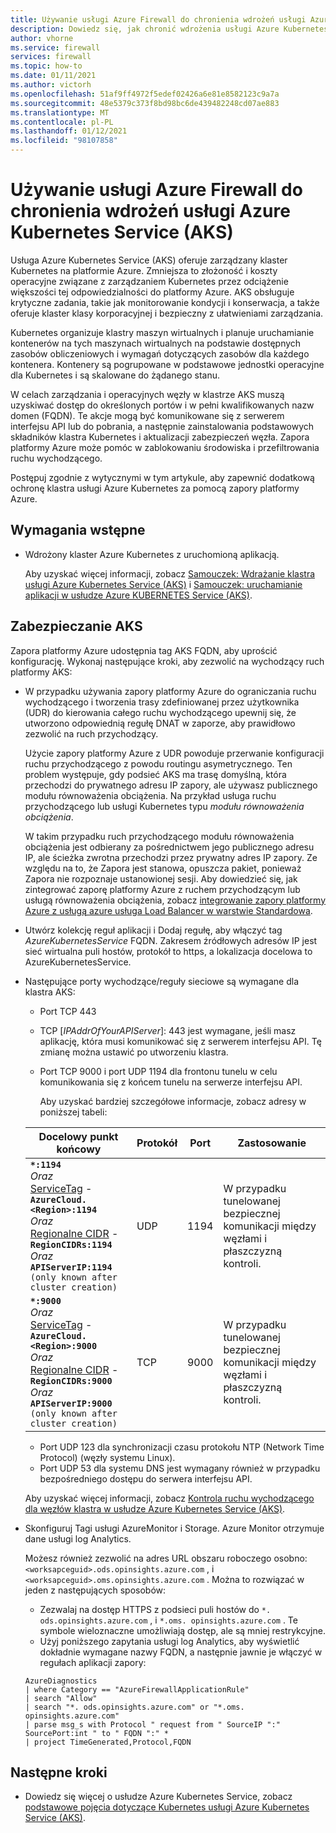 ```yaml
---
title: Używanie usługi Azure Firewall do chronienia wdrożeń usługi Azure Kubernetes Service (AKS)
description: Dowiedz się, jak chronić wdrożenia usługi Azure Kubernetes Service (AKS) przy użyciu zapory platformy Azure
author: vhorne
ms.service: firewall
services: firewall
ms.topic: how-to
ms.date: 01/11/2021
ms.author: victorh
ms.openlocfilehash: 51af9ff4972f5edef02426a6e81e8582123c9a7a
ms.sourcegitcommit: 48e5379c373f8bd98bc6de439482248cd07ae883
ms.translationtype: MT
ms.contentlocale: pl-PL
ms.lasthandoff: 01/12/2021
ms.locfileid: "98107858"
---
```

# <a name="use-azure-firewall-to-protect-azure-kubernetes-service-aks-deployments"></a>Używanie usługi Azure Firewall do chronienia wdrożeń usługi Azure Kubernetes Service (AKS)

Usługa Azure Kubernetes Service (AKS) oferuje zarządzany klaster Kubernetes na platformie Azure. Zmniejsza to złożoność i koszty operacyjne związane z zarządzaniem Kubernetes przez odciążenie większości tej odpowiedzialności do platformy Azure. AKS obsługuje krytyczne zadania, takie jak monitorowanie kondycji i konserwacja, a także oferuje klaster klasy korporacyjnej i bezpieczny z ułatwieniami zarządzania.

Kubernetes organizuje klastry maszyn wirtualnych i planuje uruchamianie kontenerów na tych maszynach wirtualnych na podstawie dostępnych zasobów obliczeniowych i wymagań dotyczących zasobów dla każdego kontenera. Kontenery są pogrupowane w podstawowe jednostki operacyjne dla Kubernetes i są skalowane do żądanego stanu.

W celach zarządzania i operacyjnych węzły w klastrze AKS muszą uzyskiwać dostęp do określonych portów i w pełni kwalifikowanych nazw domen (FQDN). Te akcje mogą być komunikowane się z serwerem interfejsu API lub do pobrania, a następnie zainstalowania podstawowych składników klastra Kubernetes i aktualizacji zabezpieczeń węzła. Zapora platformy Azure może pomóc w zablokowaniu środowiska i przefiltrowania ruchu wychodzącego.

Postępuj zgodnie z wytycznymi w tym artykule, aby zapewnić dodatkową ochronę klastra usługi Azure Kubernetes za pomocą zapory platformy Azure.

## <a name="prerequisites"></a>Wymagania wstępne

- Wdrożony klaster Azure Kubernetes z uruchomioną aplikacją.

   Aby uzyskać więcej informacji, zobacz [Samouczek: Wdrażanie klastra usługi Azure Kubernetes Service (AKS)](../aks/tutorial-kubernetes-deploy-cluster.md) i [Samouczek: uruchamianie aplikacji w usłudze Azure KUBERNETES Service (AKS)](../aks/tutorial-kubernetes-deploy-application.md).


## <a name="securing-aks"></a>Zabezpieczanie AKS

Zapora platformy Azure udostępnia tag AKS FQDN, aby uprościć konfigurację. Wykonaj następujące kroki, aby zezwolić na wychodzący ruch platformy AKS:

- W przypadku używania zapory platformy Azure do ograniczania ruchu wychodzącego i tworzenia trasy zdefiniowanej przez użytkownika (UDR) do kierowania całego ruchu wychodzącego upewnij się, że utworzono odpowiednią regułę DNAT w zaporze, aby prawidłowo zezwolić na ruch przychodzący. 

   Użycie zapory platformy Azure z UDR powoduje przerwanie konfiguracji ruchu przychodzącego z powodu routingu asymetrycznego. Ten problem występuje, gdy podsieć AKS ma trasę domyślną, która przechodzi do prywatnego adresu IP zapory, ale używasz publicznego modułu równoważenia obciążenia. Na przykład usługa ruchu przychodzącego lub usługi Kubernetes typu *modułu równoważenia obciążenia*.

   W takim przypadku ruch przychodzącego modułu równoważenia obciążenia jest odbierany za pośrednictwem jego publicznego adresu IP, ale ścieżka zwrotna przechodzi przez prywatny adres IP zapory. Ze względu na to, że Zapora jest stanowa, opuszcza pakiet, ponieważ Zapora nie rozpoznaje ustanowionej sesji. Aby dowiedzieć się, jak zintegrować zaporę platformy Azure z ruchem przychodzącym lub usługą równoważenia obciążenia, zobacz [integrowanie zapory platformy Azure z usługą azure usługa Load Balancer w warstwie Standardowa](integrate-lb.md).
- Utwórz kolekcję reguł aplikacji i Dodaj regułę, aby włączyć tag *AzureKubernetesService* FQDN. Zakresem źródłowych adresów IP jest sieć wirtualna puli hostów, protokół to https, a lokalizacja docelowa to AzureKubernetesService.
- Następujące porty wychodzące/reguły sieciowe są wymagane dla klastra AKS:

   - Port TCP 443
   - TCP [*IPAddrOfYourAPIServer*]: 443 jest wymagane, jeśli masz aplikację, która musi komunikować się z serwerem interfejsu API. Tę zmianę można ustawić po utworzeniu klastra.
   - Port TCP 9000 i port UDP 1194 dla frontonu tunelu w celu komunikowania się z końcem tunelu na serwerze interfejsu API.

      Aby uzyskać bardziej szczegółowe informacje, zobacz adresy w poniższej tabeli:

   | Docelowy punkt końcowy                                                             | Protokół | Port    | Zastosowanie  |
   |----------------------------------------------------------------------------------|----------|---------|------|
   | **`*:1194`** <br/> *Oraz* <br/> [ServiceTag](../virtual-network/service-tags-overview.md#available-service-tags) - **`AzureCloud.<Region>:1194`** <br/> *Oraz* <br/> [Regionalne CIDR](../virtual-network/service-tags-overview.md#discover-service-tags-by-using-downloadable-json-files) - **`RegionCIDRs:1194`** <br/> *Oraz* <br/> **`APIServerIP:1194`** `(only known after cluster creation)`  | UDP           | 1194      | W przypadku tunelowanej bezpiecznej komunikacji między węzłami i płaszczyzną kontroli. |
   | **`*:9000`** <br/> *Oraz* <br/> [ServiceTag](../virtual-network/service-tags-overview.md#available-service-tags) - **`AzureCloud.<Region>:9000`** <br/> *Oraz* <br/> [Regionalne CIDR](../virtual-network/service-tags-overview.md#discover-service-tags-by-using-downloadable-json-files) - **`RegionCIDRs:9000`** <br/> *Oraz* <br/> **`APIServerIP:9000`** `(only known after cluster creation)`  | TCP           | 9000      | W przypadku tunelowanej bezpiecznej komunikacji między węzłami i płaszczyzną kontroli. |

   - Port UDP 123 dla synchronizacji czasu protokołu NTP (Network Time Protocol) (węzły systemu Linux).
   - Port UDP 53 dla systemu DNS jest wymagany również w przypadku bezpośredniego dostępu do serwera interfejsu API.

   Aby uzyskać więcej informacji, zobacz [Kontrola ruchu wychodzącego dla węzłów klastra w usłudze Azure Kubernetes Service (AKS)](../aks/limit-egress-traffic.md).
- Skonfiguruj Tagi usługi AzureMonitor i Storage. Azure Monitor otrzymuje dane usługi log Analytics.

   Możesz również zezwolić na adres URL obszaru roboczego osobno: `<worksapceguid>.ods.opinsights.azure.com` , i `<worksapceguid>.oms.opinsights.azure.com` . Można to rozwiązać w jeden z następujących sposobów:

    - Zezwalaj na dostęp HTTPS z podsieci puli hostów do `*. ods.opinsights.azure.com` , i `*.oms. opinsights.azure.com` . Te symbole wieloznaczne umożliwiają dostęp, ale są mniej restrykcyjne.
    - Użyj poniższego zapytania usługi log Analytics, aby wyświetlić dokładnie wymagane nazwy FQDN, a następnie jawnie je włączyć w regułach aplikacji zapory:
   ```
   AzureDiagnostics 
   | where Category == "AzureFirewallApplicationRule" 
   | search "Allow" 
   | search "*. ods.opinsights.azure.com" or "*.oms. opinsights.azure.com"
   | parse msg_s with Protocol " request from " SourceIP ":" SourcePort:int " to " FQDN ":" * 
   | project TimeGenerated,Protocol,FQDN 
   ```


## <a name="next-steps"></a>Następne kroki

- Dowiedz się więcej o usłudze Azure Kubernetes Service, zobacz [podstawowe pojęcia dotyczące Kubernetes usługi Azure Kubernetes Service (AKS)](../aks/concepts-clusters-workloads.md).
